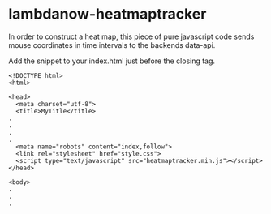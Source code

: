 # lambdanow-heatmaptracker
In order to construct a heat map, this piece of pure javascript code sends mouse coordinates in time intervals to the backends data-api.

Add the snippet to your index.html just before the closing </head> tag.

```
<!DOCTYPE html>
<html>

<head>
  <meta charset="utf-8">
  <title>MyTitle</title>
.
.
.
.
  <meta name="robots" content="index,follow">
  <link rel="stylesheet" href="style.css">
  <script type="text/javascript" src="heatmaptracker.min.js"></script>
</head>

<body>
.
.
.
```
